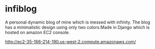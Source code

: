 # infiblog

A personal dynamic blog of mine which is messed with infinity. The blog has a minimalistic design using only two colors.Made in Django
 which is hosted on amazon EC2 console.
 
 http://ec2-35-166-214-190.us-west-2.compute.amazonaws.com/
